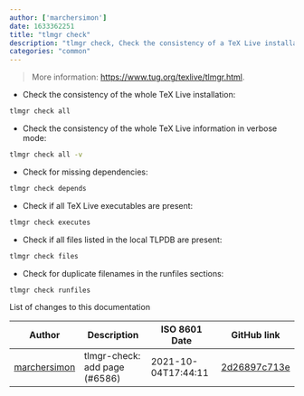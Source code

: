 ```yaml
---
author: ['marchersimon']
date: 1633362251
title: "tlmgr check"
description: "tlmgr check, Check the consistency of a TeX Live installation."
categories: "common"
---
```

> More information: <https://www.tug.org/texlive/tlmgr.html>.

- Check the consistency of the whole TeX Live installation:

```bash
tlmgr check all
```

- Check the consistency of the whole TeX Live information in verbose mode:

```bash
tlmgr check all -v
```

- Check for missing dependencies:

```bash
tlmgr check depends
```

- Check if all TeX Live executables are present:

```bash
tlmgr check executes
```

- Check if all files listed in the local TLPDB are present:

```bash
tlmgr check files
```

- Check for duplicate filenames in the runfiles sections:

```bash
tlmgr check runfiles
```
List of changes to this documentation


Author | Description | ISO 8601 Date | GitHub link
------|-----|-----|-----
[marchersimon](mailto:50295997+marchersimon@users.noreply.github.com) | tlmgr-check: add page (#6586) | 2021-10-04T17:44:11 | [2d26897c713e](https://github.com/tldr-pages/tldr/commit/2d26897c713ee881051b9ae4cfe1061a7ad5cb22)

